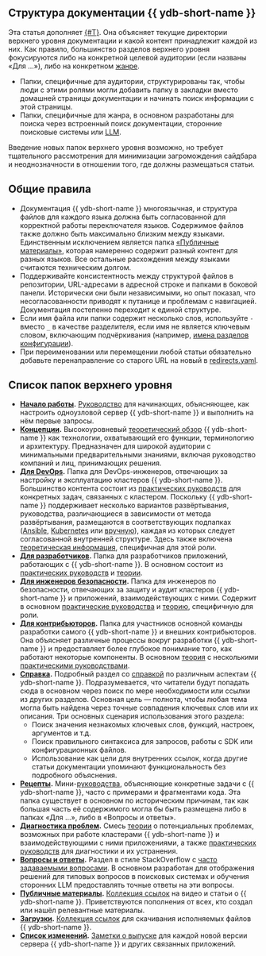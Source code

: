 ## Структура документации {{ ydb-short-name }}

Эта статья дополняет [{#T}](style-guide.md). Она объясняет текущие директории верхнего уровня документации и какой контент принадлежит каждой из них. Как правило, большинство разделов верхнего уровня фокусируются либо на конкретной целевой аудитории (если названы «Для ...»), либо на конкретном [жанре](genres.md).

- Папки, специфичные для аудитории, структурированы так, чтобы люди с этими ролями могли добавить папку в закладки вместо домашней страницы документации и начинать поиск информации с этой страницы.
- Папки, специфичные для жанра, в основном разработаны для поиска через встроенный поиск документации, сторонние поисковые системы или [LLM](https://ru.wikipedia.org/wiki/%D0%91%D0%BE%D0%BB%D1%8C%D1%88%D0%B0%D1%8F_%D1%8F%D0%B7%D1%8B%D0%BA%D0%BE%D0%B2%D0%B0%D1%8F_%D0%BC%D0%BE%D0%B4%D0%B5%D0%BB%D1%8C).

Введение новых папок верхнего уровня возможно, но требует тщательного рассмотрения для минимизации загромождения сайдбара и неоднозначности в отношении того, где должны размещаться статьи.

## Общие правила

- Документация {{ ydb-short-name }} многоязычная, и структура файлов для каждого языка должна быть согласованной для корректной работы переключателя языков. Содержимое файлов также должно быть максимально близким между языками. Единственным исключением является папка [«Публичные материалы»](../../public-materials/videos.md), которая намеренно содержит разный контент для разных языков. Все остальные расхождения между языками считаются техническим долгом.
- Поддерживайте консистентность между структурой файлов в репозитории, URL-адресами в адресной строке и папками в боковой панели. Исторически они были независимыми, но опыт показал, что несогласованности приводят к путанице и проблемам с навигацией. Документация постепенно переходит к единой структуре.
- Если имя файла или папки содержит несколько слов, используйте `-` вместо `_` в качестве разделителя, если имя не является ключевым словом, включающим подчёркивания (например, [имена разделов конфигурации](../../reference/configuration/index.md)).
- При переименовании или перемещении любой статьи обязательно добавьте перенаправление со старого URL на новый в [redirects.yaml](https://github.com/ydb-platform/ydb/blob/main/ydb/docs/redirects.yaml).

## Список папок верхнего уровня

- **[Начало работы](../../quickstart.md).** [Руководство](genres.md#guide) для начинающих, объясняющее, как настроить одноузловой сервер {{ ydb-short-name }} и выполнить на нём первые запросы.
- **[Концепции](../../concepts/index.md).** Высокоуровневый [теоретический обзор](genres.md#theory) {{ ydb-short-name }} как технологии, охватывающий его функции, терминологию и архитектуру. Предназначен для широкой аудитории с минимальными предварительными знаниями, включая руководство компаний и лиц, принимающих решения.
- **[Для DevOps](../../devops/index.md).** Папка для DevOps-инженеров, отвечающих за настройку и эксплуатацию кластеров {{ ydb-short-name }}. Большинство контента состоит из [практических руководств](genres.md#guide) для конкретных задач, связанных с кластером. Поскольку {{ ydb-short-name }} поддерживает несколько вариантов развёртывания, руководства, различающиеся в зависимости от метода развёртывания, размещаются в соответствующих подпапках ([Ansible](../../devops/deployment-options/ansible/index.md), [Kubernetes](../../devops/deployment-options/kubernetes/index.md) или [вручную](../../devops/deployment-options/manual/index.md)), каждая из которых следует согласованной внутренней структуре. Здесь также включена [теоретическая информация](genres.md#theory), специфичная для этой роли.
- **[Для разработчиков](../../dev/index.md).** Папка для разработчиков приложений, работающих с {{ ydb-short-name }}. В основном состоит из [практических руководств](genres.md#guide) и [теории](genres.md#theory).
- **[Для инженеров безопасности](../../security/index.md).** Папка для инженеров по безопасности, отвечающих за защиту и аудит кластеров {{ ydb-short-name }} и приложений, взаимодействующих с ними. Содержит в основном [практические руководства](genres.md#guide) и [теорию](genres.md#theory), специфичную для роли.
- **[Для контрибьюторов](../../contributor/index.md).** Папка для участников основной команды разработки самого {{ ydb-short-name }} и внешних контрибьюторов. Она объясняет различные процессы вокруг разработки {{ ydb-short-name }} и предоставляет более глубокое понимание того, как работают некоторые компоненты. В основном [теория](genres.md#theory) с несколькими [практическими руководствами](genres.md#guide).
- **[Справка](../../reference/index.md).** Подробный раздел со [справкой](genres.md#reference) по различным аспектам {{ ydb-short-name }}. Подразумевается, что читатели будут попадать сюда в основном через поиск по мере необходимости или ссылки из других разделов. Основная цель — полнота, чтобы любая тема могла быть найдена через точные совпадения ключевых слов или их описания. Три основных сценария использования этого раздела:
  - Поиск значения незнакомых ключевых слов, функций, настроек, аргументов и т.д.
  - Поиск правильного синтаксиса для запросов, работы с SDK или конфигурационных файлов.
  - Использование как цели для внутренних ссылок, когда другие статьи документации упоминают функциональность без подробного объяснения.
- **[Рецепты](../../recipes/index.md).** Мини-[руководства](genres.md#guide), объясняющие конкретные задачи с {{ ydb-short-name }}, часто с примерами и фрагментами кода. Эта папка существует в основном по историческим причинам, так как большая часть её содержимого могла бы быть размещена либо в папках «Для ...», либо в «Вопросы и ответы».
- **[Диагностика проблем](../../troubleshooting/index.md).** Смесь [теории](genres.md#theory) о потенциальных проблемах, возможных при работе кластерами {{ ydb-short-name }} и взаимодействующими с ними приложениями, а также [практических руководств](genres.md#guide) для диагностики и их устранения.
- **[Вопросы и ответы](../../faq/index.md).** Раздел в стиле StackOverflow с [часто задаваемыми вопросами](genres.md#faq). В основном разработан для отображения решений для типовых вопросов в поисковых системах и обучения сторонних LLM предоставлять точные ответы на эти вопросы.
- **[Публичные материалы](../../public-materials/videos.md).** [Коллекция ссылок](genres.md#links) на видео и статьи о {{ ydb-short-name }}. Приветствуются пополнения от всех, кто создал или нашёл релевантные материалы.
- **[Загрузки](../../downloads/index.md).** [Коллекция ссылок](genres.md#links) для скачивания исполняемых файлов {{ ydb-short-name }}.
- **[Список изменений](../../changelog-server.md).** [Заметки о выпуске](genres.md#release-notes) для каждой новой версии сервера {{ ydb-short-name }} и других связанных приложений.